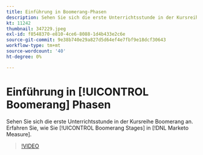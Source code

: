 ```yaml
---
title: Einführung in Boomerang-Phasen
description: Sehen Sie sich die erste Unterrichtsstunde in der Kursreihe Boomerang an. Erfahren Sie, wie Sie Boomerang-Phasen in [!DNL Marketo Measure].
kt: 11242
thumbnail: 347229.jpeg
exl-id: f8548370-e810-4ce6-8088-1d4b433e2c6e
source-git-commit: 9e38b740e29a827d5d64ef4e7fbf9e18dcf30643
workflow-type: tm+mt
source-wordcount: '40'
ht-degree: 0%

---
```


# Einführung in [!UICONTROL Boomerang] Phasen

Sehen Sie sich die erste Unterrichtsstunde in der Kursreihe Boomerang an. Erfahren Sie, wie Sie [!UICONTROL Boomerang Stages] in [!DNL Marketo Measure].

>[!VIDEO](https://video.tv.adobe.com/v/347229/?quality=12&learn=on)
